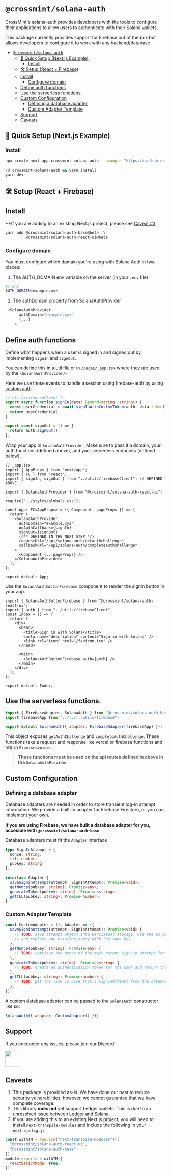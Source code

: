 # `@crossmint/solana-auth`

CrossMint's solana-auth provides developers with the tools to configure their applications to allow users to authenticate with their Solana wallets.

This package currently provides support for Firebase out of the box but allows developers to configure it to work with any backend/database.
- [`@crossmint/solana-auth`](#crossmintsolana-auth)
  - [🚀 Quick Setup (Next.js Example)](#-quick-setup-nextjs-example)
    - [Install](#install)
  - [🛠 Setup (React + Firebase)](#-setup-react--firebase)
  - [Install](#install-1)
    - [Configure domain](#configure-domain)
  - [Define auth functions](#define-auth-functions)
  - [Use the serverless functions.](#use-the-serverless-functions)
  - [Custom Configuration](#custom-configuration)
    - [Defining a database adapter](#defining-a-database-adapter)
    - [Custom Adapter Template](#custom-adapter-template)
  - [Support](#support)
  - [Caveats](#caveats)

## 🚀 Quick Setup (Next.js Example)

### Install

```sh
npx create-next-app crossmint-solana-auth --example "https://github.com/crossmint/solana-auth/tree/main/packages/examples/nextjs-starter"

cd crossmint-solana-auth && yarn install
yarn dev
```

## 🛠 Setup (React + Firebase)

## Install
**If you are adding to an existing Next.js project, please see [Caveat #3](#caveats)

```sh
yarn add @crossmint/solana-auth-base@beta  \
         @crossmint/solana-auth-react-ui@beta
```

### Configure domain

You must configure which domain you're using with Solana Auth in two places:

1. The AUTH_DOMAIN env variable on the server (in your `.env` file)
```sh
#/.env
AUTH_DOMAIN=example.xyz
```
2. The authDomain property from SolanaAuthProvider
```js
 <SolanaAuthProvider
      authDomain="example.xyz"
      {...}
    >
```


## Define auth functions

Define what happens when a user is signed in and signed out by implementing `signIn` and `signOut`.

You can define this in a util file or in `/pages/_app.tsx` where they are used by the `<SolanaAuthProvider/>`

Here we use those events to handle a session using firebase-auth by using [custom auth](https://firebase.google.com/docs/auth/web/custom-auth).

```ts
// utils/firebaseClient.ts
export async function signIn(data: Record<string, string>) {
  const userCredential = await signInWithCustomToken(auth, data.token);
  return userCredential;
}

export const signOut = () => {
  return auth.signOut();
};
```

Wrap your app in `SolanaAuthProvider`. Make sure to pass it a domain, your auth functions (defined above), and your serverless endpoints (defined below).

```tsx
// _app.tsx
import { AppProps } from "next/app";
import { FC } from "react";
import { signIn, signOut } from "../utils/firebaseClient"; // DEFINED ABOVE

import { SolanaAuthProvider } from "@crossmint/solana-auth-react-ui";

require("../styles/globals.css");

const App: FC<AppProps> = ({ Component, pageProps }) => {
  return (
    <SolanaAuthProvider
      authDomain="example.xyz"
      onAuthCallback={signIn}
      signOut={signOut}
      {/** DEFINED IN THE NEXT STEP */}
      requestUrl="/api/solana-auth/getauthchallenge"
      callbackUrl="/api/solana-auth/completeauthchallenge"
    >
      <Component {...pageProps} />
    </SolanaAuthProvider>
  );
};

export default App;
```

Use the `SolanaAuthButtonFirebase` component to render the signin button in your app.

```tsx
import { SolanaAuthButtonFirebase } from "@crossmint/solana-auth-react-ui";
import { auth } from "../utils/firebaseClient";
const Index = () => {
  return (
    <div>
      <head>
        <title>Sign in with Solana</title>
        <meta name="description" content="Sign in with Solana" />
        <link rel="icon" href="/favicon.ico" />
      </head>

      <main>
        <SolanaAuthButtonFirebase auth={auth} />
      </main>
    </div>
  );
};

export default Index;
```

## Use the serverless functions.

```js
import { FirebaseAdapter, SolanaAuth } from "@crossmint/solana-auth-base";
import firebaseApp from "../../../utils/firebase";

export default SolanaAuth({ adapter: FirebaseAdapter(firebaseApp) });
```

This object exposes `getAuthChallenge` and `completeAuthChallenge`. These functions take a request and response like vercel or firebase functions and return `Promise<void>`.

> **These functions must be used on the api routes defined in above in the `SolanaAuthProvider`**

## Custom Configuration

### Defining a database adapter

Database adapters are needed in order to store transient log-in attempt information. We provide a built-in adapter for Firebase Firestore, or you can implement your own.

**If you are using Firebase, we have built a database adapter for you, accesible with `@crossmint/solana-auth-base`**

Database adapters must fit the `Adapter` interface

```ts
type SignInAttempt = {
  nonce: string;
  ttl: number;
  pubkey: string;
};

interface Adapter {
  saveSigninAttempt(attempt: SignInAttempt): Promise<void>;
  getNonce(pubkey: string): Promise<any>;
  generateToken(pubkey: string): Promise<string>;
  getTLL(pubkey: string): Promise<number>;
}
```

### Custom Adapter Template

```ts
const CustomAdapter = (): Adapter => ({
  saveSigninAttempt(attempt: SignInAttempt): Promise<void> {
    // TODO: save attempt object into persistent storage. Use the as primary key
    // and replace any existing entry with the same key
  },
  getNonce(pubkey: string): Promise<any> {
    // TODO: retrieve the nonce of the most recent sign-in attempt for a public key and return the nonce or undefined
  },
  generateToken(pubkey: string): Promise<string> {
    // TODO: create an authentication token for the user and return the token
  },
  getTLL(pubkey: string): Promise<number> {
    // TODO: get the Time To Live from a SignInAttempt from the database
  },
});
```

A custom database adapter can be passed to the `SolanaAuth` constructor like so:

```js
SolanaAuth({ adapter: CustomAdapter() });
```

## Support 
If you encounter any issues, please join our Discord!

<a href="https://discord.gg/e8G6rtZkBc">
<img src="https://www.svgrepo.com/show/353655/discord-icon.svg" width="50" />
</a>


## Caveats 
1. This package is provided as-is. We have done our best to reduce security vulnerabilities; however, we cannot guarantee that we have complete coverage. 
2. This library **does not** yet support Ledger wallets. This is due to an [unresolved issue between Ledger and Solana](https://github.com/solana-labs/solana/issues/21366).
3. If you are adding this to an existing Next.js project, you will need to install `next-transpile-modules` and include the following in your `next.config.js`

```js
const withTM = require("next-transpile-modules")([
  "@crossmint/solana-auth-react-ui",
  "@crossmint/solana-auth-base"
]);
module.exports = withTM({
  reactStrictMode: true,
});
```
